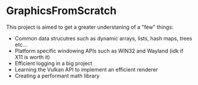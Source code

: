 # GraphicsFromScratch

This project is aimed to get a greater understaning of a "few" things:
 - Common data strucutres such as dynamic arrays, lists, hash maps, trees etc...
 - Platform specific windowing APIs such as WIN32 and Wayland (idk if X11 is worth it)
 - Efficient logging in a big project
 - Learning the Vulkan API to implement an efficient renderer
 - Creating a performant math library



